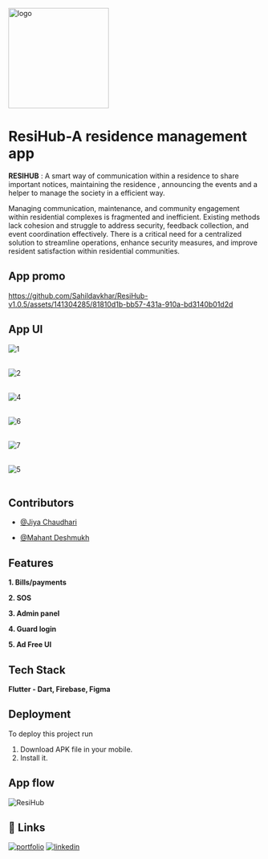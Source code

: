 
<br>
<img src="https://github.com/Sahildavkhar/ResiHub-v1.0.5/assets/141304285/69508641-6104-4962-b38a-0fa92f64a152" alt="logo" width="200">
<br>



# __ResiHub-A residence management app__

__RESIHUB__ : A smart way of communication within a residence to share important notices, maintaining the residence , announcing the events and a helper to manage the society in a efficient way.

Managing communication, maintenance, and community engagement within residential complexes is fragmented and inefficient. Existing methods lack cohesion and struggle to address security, feedback collection, and event coordination effectively. There is a critical need for a centralized solution to streamline operations, enhance security measures, and improve resident satisfaction within residential communities.




## App promo


https://github.com/Sahildavkhar/ResiHub-v1.0.5/assets/141304285/81810d1b-bb57-431a-910a-bd3140b01d2d







## App UI


![1](https://github.com/Sahildavkhar/ResiHub-v1.0.5/assets/141304285/f2bd5ae6-0bd7-4cb5-945f-a931a0e85eb2)<br><br>

![2](https://github.com/Sahildavkhar/ResiHub-v1.0.5/assets/141304285/e5d09e5f-481b-432a-bc40-f529f754ccc1)<br><br>

![4](https://github.com/Sahildavkhar/ResiHub-v1.0.5/assets/141304285/df05f7ee-3a17-49da-943a-2a0b79ee9077)<br><br>

![6](https://github.com/Sahildavkhar/ResiHub-v1.0.5/assets/141304285/9f31b13b-221d-4785-a53b-aa6808d551e8)<br><br>

![7](https://github.com/Sahildavkhar/ResiHub-v1.0.5/assets/141304285/a8471072-d1fa-4953-8ae4-95ecec7d122e)<br><br>

![5](https://github.com/Sahildavkhar/ResiHub-v1.0.5/assets/141304285/82e29c27-aff5-4f17-9fc7-627f9c270e2f)<br><br>




## Contributors

- [@Jiya Chaudhari](https://github.com/Jiyachaudhari-05)

- [@Mahant Deshmukh](https://github.com/Morningstar2429)


## Features


__1.	Bills/payments__

__2.	SOS__

__3.	Admin panel__

__4.	Guard login__

__5.	Ad Free UI__


## Tech Stack

**Flutter - Dart, Firebase, Figma** 



## Deployment

To deploy this project run

1. Download APK file in your mobile.
2. Install it.


## App flow

![ResiHub](https://github.com/Sahildavkhar/ResiHub-v1.0.5/assets/141304285/17b53654-db2c-4568-8e04-cea99397be1f)


## 🔗 Links
[![portfolio](https://img.shields.io/badge/my_portfolio-000?style=for-the-badge&logo=ko-fi&logoColor=white)](https://github.com/Sahildavkhar)
[![linkedin](https://img.shields.io/badge/linkedin-0A66C2?style=for-the-badge&logo=linkedin&logoColor=white)](https://www.linkedin.com/in/sahil-davkhar-779a94262/)

